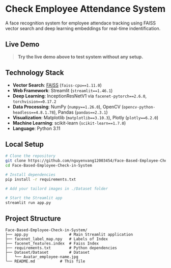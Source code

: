 # Check Employee Attendance System

A face recognition system for employee attendace tracking using FAISS vector search and deep learning embeddings for real-time indentification.

## Live Demo

> **Try the live demo above to test system without any setup.**

## Technology Stack

- **Vector Search**: [FAISS](https://github.com/facebookresearch/faiss) (`faiss-cpu==1.11.0`)
- **Web Framework**: Streamlit (`streamlit==1.46.1`)
- **Deep Learning**: InceptionResNetV1 via `facenet-pytorch==2.6.0`, `torchvision==0.17.2`
- **Data Processing**: NumPy (`numpy==1.26.0`), OpenCV (`opencv-python-headless==4.8.1.78`), Pandas (`pandas==2.3.1`)
- **Visualization**: Matplotlib (`matplotlib==3.10.3`), Plotly (`plotly==6.2.0`)
- **Machine Learning**: scikit-learn (`scikit-learn==1.7.0`)
- **Language**: Python 3.11

## Local Setup

```bash
# Clone the repository
git clone https://github.com/nguyenvang12003454/Face-Based-Employee-Check-in-System.git
cd Face-Based-Employee-Check-in-System

# Install dependencies
pip install -r requirements.txt

# Add your tailord images in ./Dataset folder

# Start the Streamlit app   
streamlit run app.py
```

## Project Structure

```text
Face-Based-Employee-Check-in-System/
├── app.py                  # Main Streamlit application
├── facenet_label_map.npy   # Labels of Index
├── facenet_features.index  # Faiss Index
├── requirements.txt        # Python dependencies
├── Dataset/Dataset         # Dataset
│   └── Avatar_employee-name.jpg
└── README.md           # This file
```